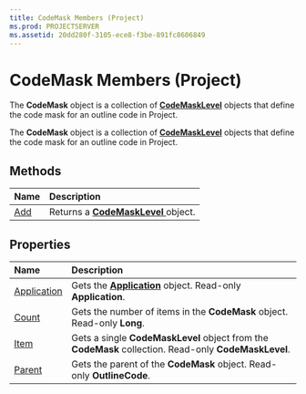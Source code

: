 ```yaml
---
title: CodeMask Members (Project)
ms.prod: PROJECTSERVER
ms.assetid: 20dd280f-3105-ece8-f3be-891fc8606849
---
```



# CodeMask Members (Project)
The  **CodeMask** object is a collection of **[CodeMaskLevel](codemasklevel-object-project.md)** objects that define the code mask for an outline code in Project.

The  **CodeMask** object is a collection of **[CodeMaskLevel](codemasklevel-object-project.md)** objects that define the code mask for an outline code in Project.


## Methods



|**Name**|**Description**|
|:-----|:-----|
|[Add](codemask-add-method-project.md)|Returns a  **[CodeMaskLevel ](codemasklevel-object-project.md)** object.|

## Properties



|**Name**|**Description**|
|:-----|:-----|
|[Application](codemask-application-property-project.md)|Gets the  **[Application](application-object-project.md)** object. Read-only **Application**.|
|[Count](codemask-count-property-project.md)|Gets the number of items in the  **CodeMask** object. Read-only **Long**.|
|[Item](codemask-item-property-project.md)|Gets a single  **CodeMaskLevel** object from the **CodeMask** collection. Read-only **CodeMaskLevel**.|
|[Parent](codemask-parent-property-project.md)|Gets the parent of the  **CodeMask** object. Read-only **OutlineCode**.|

